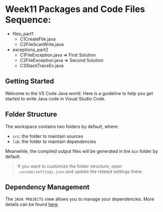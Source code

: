 # Week11 Packages and Code Files Sequence:
- files_part1
    - C1CreateFile.java
    - C2FileScanWrite.java
- exceptions_part2
    - C1FileException.java => First Solution
    - C2FileException.java => Second Solution
    - C3StackTraceEx.java

    
## Getting Started

Welcome to the VS Code Java world. Here is a guideline to help you get started to write Java code in Visual Studio Code.

## Folder Structure

The workspace contains two folders by default, where:

- `src`: the folder to maintain sources
- `lib`: the folder to maintain dependencies

Meanwhile, the compiled output files will be generated in the `bin` folder by default.

> If you want to customize the folder structure, open `.vscode/settings.json` and update the related settings there.

## Dependency Management

The `JAVA PROJECTS` view allows you to manage your dependencies. More details can be found [here](https://github.com/microsoft/vscode-java-dependency#manage-dependencies).
